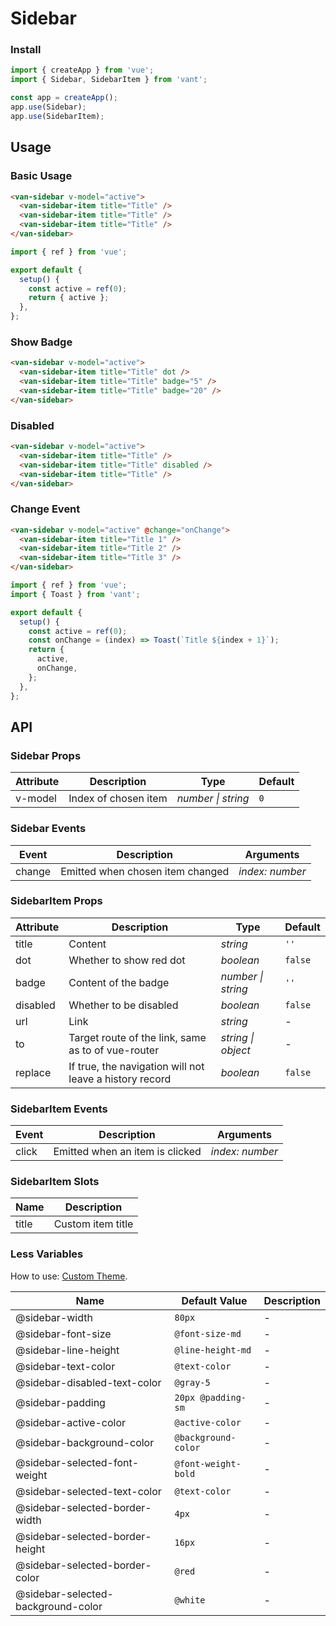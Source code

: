 # Sidebar

### Install

```js
import { createApp } from 'vue';
import { Sidebar, SidebarItem } from 'vant';

const app = createApp();
app.use(Sidebar);
app.use(SidebarItem);
```

## Usage

### Basic Usage

```html
<van-sidebar v-model="active">
  <van-sidebar-item title="Title" />
  <van-sidebar-item title="Title" />
  <van-sidebar-item title="Title" />
</van-sidebar>
```

```js
import { ref } from 'vue';

export default {
  setup() {
    const active = ref(0);
    return { active };
  },
};
```

### Show Badge

```html
<van-sidebar v-model="active">
  <van-sidebar-item title="Title" dot />
  <van-sidebar-item title="Title" badge="5" />
  <van-sidebar-item title="Title" badge="20" />
</van-sidebar>
```

### Disabled

```html
<van-sidebar v-model="active">
  <van-sidebar-item title="Title" />
  <van-sidebar-item title="Title" disabled />
  <van-sidebar-item title="Title" />
</van-sidebar>
```

### Change Event

```html
<van-sidebar v-model="active" @change="onChange">
  <van-sidebar-item title="Title 1" />
  <van-sidebar-item title="Title 2" />
  <van-sidebar-item title="Title 3" />
</van-sidebar>
```

```js
import { ref } from 'vue';
import { Toast } from 'vant';

export default {
  setup() {
    const active = ref(0);
    const onChange = (index) => Toast(`Title ${index + 1}`);
    return {
      active,
      onChange,
    };
  },
};
```

## API

### Sidebar Props

| Attribute | Description          | Type               | Default |
| --------- | -------------------- | ------------------ | ------- |
| v-model   | Index of chosen item | _number \| string_ | `0`     |

### Sidebar Events

| Event  | Description                      | Arguments       |
| ------ | -------------------------------- | --------------- |
| change | Emitted when chosen item changed | _index: number_ |

### SidebarItem Props

| Attribute | Description | Type | Default |
| --- | --- | --- | --- |
| title | Content | _string_ | `''` |
| dot | Whether to show red dot | _boolean_ | `false` |
| badge | Content of the badge | _number \| string_ | `''` |
| disabled | Whether to be disabled | _boolean_ | `false` |
| url | Link | _string_ | - |
| to | Target route of the link, same as to of vue-router | _string \| object_ | - |
| replace | If true, the navigation will not leave a history record | _boolean_ | `false` |

### SidebarItem Events

| Event | Description                     | Arguments       |
| ----- | ------------------------------- | --------------- |
| click | Emitted when an item is clicked | _index: number_ |

### SidebarItem Slots

| Name  | Description       |
| ----- | ----------------- |
| title | Custom item title |

### Less Variables

How to use: [Custom Theme](#/en-US/theme).

| Name                               | Default Value       | Description |
| ---------------------------------- | ------------------- | ----------- |
| @sidebar-width                     | `80px`              | -           |
| @sidebar-font-size                 | `@font-size-md`     | -           |
| @sidebar-line-height               | `@line-height-md`   | -           |
| @sidebar-text-color                | `@text-color`       | -           |
| @sidebar-disabled-text-color       | `@gray-5`           | -           |
| @sidebar-padding                   | `20px @padding-sm`  | -           |
| @sidebar-active-color              | `@active-color`     | -           |
| @sidebar-background-color          | `@background-color` | -           |
| @sidebar-selected-font-weight      | `@font-weight-bold` | -           |
| @sidebar-selected-text-color       | `@text-color`       | -           |
| @sidebar-selected-border-width     | `4px`               | -           |
| @sidebar-selected-border-height    | `16px`              | -           |
| @sidebar-selected-border-color     | `@red`              | -           |
| @sidebar-selected-background-color | `@white`            | -           |

